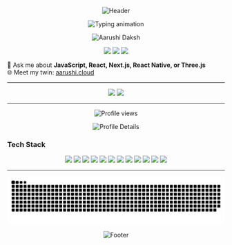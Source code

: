 <p align="center">
  <img src="https://capsule-render.vercel.app/api?type=waving&color=0:0a192f,100:112240&height=200&section=header&text=Aarushi%20Daksh&fontSize=40&fontColor=ffffff&animation=fadeIn&fontAlignY=35" alt="Header" />
</p>

<p align="center">
  <img src="https://readme-typing-svg.herokuapp.com?font=Fira+Code&size=24&duration=3000&pause=1000&color=64ffda&center=true&vCenter=true&width=700&lines=Hi+There!+👋;I'm+Aarushi;Full+Stack+Developer" alt="Typing animation" />
</p>

<!-- <p align="center">
  <img width="438" height="343" alt="image" src="https://github.com/user-attachments/assets/cb9ca289-dd12-4d46-b5ba-034652cee1ab" />
</p> -->

<p align="center">
  <img src="https://github.com/user-attachments/assets/e1728992-f1c8-4d2c-bbeb-0d52d8b3268c"
       alt="Aarushi Daksh"
       width="230"    
</p>




<div align="center">
  <img src="https://user-images.githubusercontent.com/74038190/213866269-5d00981c-7c98-46d7-8a8e-16f462f15227.gif" width="200" />
  <img src="https://user-images.githubusercontent.com/74038190/213866269-5d00981c-7c98-46d7-8a8e-16f462f15227.gif" width="200" />
  <img src="https://user-images.githubusercontent.com/74038190/213866269-5d00981c-7c98-46d7-8a8e-16f462f15227.gif" width="200" />
</div>

💬 Ask me about **JavaScript, React, Next.js, React Native, or Three.js**  
🌐 Meet my twin: [aarushi.cloud](https://www.aarushi.cloud/)

---

<p align="center">
  <img src="https://github-readme-stats.vercel.app/api?username=AarushiDaksh&show_icons=true&theme=tokyonight&count_private=true" height="170" />
  <img src="https://github-readme-stats.vercel.app/api/top-langs/?username=AarushiDaksh&layout=compact&theme=tokyonight" height="170" />
</p>

---

<p align="center">
  <img src="https://komarev.com/ghpvc/?username=AarushiDaksh&label=Profile%20Views&color=0a192f&style=for-the-badge" alt="Profile views" />
</p>

<p align="center">
  <img src="https://github-profile-summary-cards.vercel.app/api/cards/profile-details?username=AarushiDaksh&theme=tokyonight" alt="Profile Details" />
</p>



### Tech Stack
<p align="center">
  <img src="https://img.shields.io/badge/JavaScript-F7DF1E?style=flat&logo=javascript&logoColor=000" />
  <img src="https://img.shields.io/badge/TypeScript-3178C6?style=flat&logo=typescript&logoColor=white" />
  <img src="https://img.shields.io/badge/React-20232A?style=flat&logo=react&logoColor=61DAFB" />
  <img src="https://img.shields.io/badge/Next.js-000000?style=flat&logo=nextdotjs&logoColor=white" />
  <img src="https://img.shields.io/badge/React_Native-20232A?style=flat&logo=react&logoColor=61DAFB" />
  <img src="https://img.shields.io/badge/Three.js-000000?style=flat&logo=three.js&logoColor=white" />
  <img src="https://img.shields.io/badge/Tailwind-06B6D4?style=flat&logo=tailwindcss&logoColor=white" />
  <img src="https://img.shields.io/badge/Bootstrap-7952B3?style=flat&logo=bootstrap&logoColor=white" />
  <img src="https://img.shields.io/badge/Node.js-339933?style=flat&logo=node.js&logoColor=white" />
  <img src="https://img.shields.io/badge/Express-000000?style=flat&logo=express&logoColor=white" />
  <img src="https://img.shields.io/badge/MongoDB-47A248?style=flat&logo=mongodb&logoColor=white" />
  <img src="https://img.shields.io/badge/Docker-2496ED?style=flat&logo=docker&logoColor=white" />
</p>


---
<picture>
  <source media="(prefers-color-scheme: dark)" srcset="https://raw.githubusercontent.com/AarushiDaksh/AarushiDaksh/output/github-snake-dark.svg" />
  <source media="(prefers-color-scheme: light)" srcset="https://raw.githubusercontent.com/AarushiDaksh/AarushiDaksh/output/github-snake.svg" />
  <img alt="github-snake" src="https://raw.githubusercontent.com/AarushiDaksh/AarushiDaksh/output/github-snake.svg" />
</picture>


<p align="center">
  <img src="https://capsule-render.vercel.app/api?type=waving&color=0:112240,100:0a192f&height=120&section=footer" alt="Footer" />
</p>
